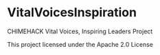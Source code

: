 VitalVoicesInspiration
======================

CHIMEHACK Vital Voices, Inspiring Leaders Project

This project licensed under the Apache 2.0 License

